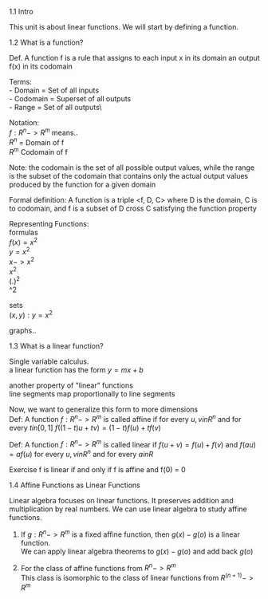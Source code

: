 1.1 Intro

This unit is about linear functions. We will start by defining a function.

1.2 What is a function?

Def. A function f is a rule that assigns to each input x in its domain an output f(x) in its codomain

Terms:\
    - Domain = Set of all inputs\
    - Codomain = Superset of all outputs\
    - Range = Set of all outputs\

Notation:\
$f:R^n -> R^m$ means..\
$R^n$ = Domain of f\
$R^m$ Codomain of f

Note: the codomain is the set of all possible output values, while the range is the subset of the codomain that contains only the actual output values produced by the function for a given domain

Formal definition: A function is a triple <f, D, C> where D is the domain, C is to codomain, and f is a subset of D cross C satisfying the function property

Representing Functions:\
formulas\
$f(x) = x^2$\
$y = x^2$\
$x -> x^2$\
$x^2$\
$(.)^2$\
^2

sets\
${(x,y): y = x^2}$

graphs..

1.3 What is a linear function?

Single variable calculus.\
a linear function has the form $y=mx+b$

another property of "linear" functions\
line segments map proportionally to line segments

Now, we want to generalize this form to more dimensions\
Def: A function $f: R^n -> R^m$ is called affine if for every $u,v in R^n$ and for every $t in [0,1]$
 $f((1-t)u + tv) = (1-t)f(u) + tf(v)$

Def: A function $f:R^n -> R^m$ is called linear if $f(u+v) = f(u)+f(v)$ and $f(au) = af(u)$ for every $u,v in R^n$ and for every $a in R$

Exercise f is linear if and only if f is affine and f(0) = 0

1.4 Affine Functions as Linear Functions

Linear algebra focuses on linear functions. It preserves addition and multiplication by real numbers. We can use linear algebra to study affine functions.

1) If $g:R^n->R^m$ is a fixed affine function, then $g(x) - g(o)$ is a linear function.\
We can apply linear algebra theorems to $g(x) - g(o)$ and add back $g(o)$

2) For the class of affine functions from $R^n -> R^m$\
This class is isomorphic to the class of linear functions from $R^(n+1) -> R^m$